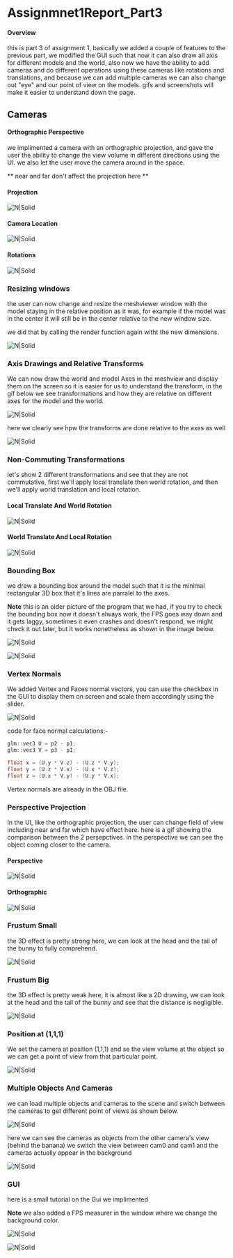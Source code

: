 # Assignmnet1Report_Part3

#### Overview
this is part 3 of assignment 1, basically we added a couple of features to the previous part, we modified the GUI such that now it can also draw all axis for different models and the world, also now we have the ability to add cameras and do different operations using these cameras like rotations and translations, and because we can add multiple cameras we can also change out "eye" and our point of view on the models.
gifs and screenshots will make it easier to understand down the page.

## Cameras

#### Orthographic Perspective
we implimented a camera with an orthographic projection, and gave the user the ability to change the view volume in different directions using the UI.
we also let the user move the camera around in the space.

** near and far don't affect the projection here **

#### Projection

![N|Solid](part3Pics/OrthographicProjections.gif)

#### Camera Location

![N|Solid](part3Pics/camLocation.gif)

#### Rotations

![N|Solid](part3Pics/CamRotationsLocalVsWorld.gif)

### Resizing windows

the user can now change and resize the meshviewer window with the model staying in the relative position as it was, for example if the model was in the center it will still be in the center relative to the new window size.

we did that by calling the render function again witht the new dimensions.

![N|Solid](part3Pics/screenResizee.gif)

### Axis Drawings and Relative Transforms

We can now draw the world and model Axes in the meshview and display them on the screen so it is easier for us to understand the transform, in the gif below we see transformations and how they are relative on different axes for the model and the world.

![N|Solid](part3Pics/axisRot.gif)

here we clearly see hpw the transforms are done relative to the axes as well

![N|Solid](part3Pics/axisTransforms2.gif)


### Non-Commuting Transformations

let's show 2 different transformations and see that they are not commutative, first we'll apply local translate then world rotation, and then we'll apply world translation and local rotation.

#### Local Translate And World Rotation

![N|Solid](part3Pics/NonCommunativeT1.gif)

#### World Translate And Local Rotation

![N|Solid](part3Pics/NonCommunativeT2.gif)

### Bounding Box

we drew a bounding box around the model such that it is the minimal rectangular 3D box that it's lines are parralel to the axes.

**Note** this is an older picture of the program that we had, if you try to check the bounding box now it doesn't always work, the FPS goes way down and it gets laggy, sometimes it even crashes and doesn't respond, we might check it out later, but it works nonetheless as shown in the image below.

![N|Solid](part3Pics/boundingbox1.jpg)

![N|Solid](part3Pics/boundingbox2.jpg)

### Vertex Normals

We added Vertex and Faces normal vectors, you can use the checkbox in the GUI to display them on screen and scale them accordingly using the slider.

![N|Solid](part3Pics/normalVecotrs.gif)

code for face normal calculations:-

``` c++
glm::vec3 U = p2 - p1;
glm::vec3 V = p3 - p1;

float x = (U.y * V.z) - (U.z * V.y);
float y = (U.z * V.x) - (U.x * V.z);
float z = (U.x * V.y) - (U.y * V.x);
```
Vertex normals are already in the OBJ file.

### Perspective Projection

In the UI, like the orthographic projection, the user can change field of view including near and far which have effect here.
here is a gif showing the comparison between the 2 persepctives.
in the perspective we can see the object coming closer to the camera.

#### Perspective

![N|Solid](part3Pics/PerspectiveZTranslate.gif)

#### Orthographic

![N|Solid](part3Pics/orthographicZTranslate.gif)

### Frustum Small

the 3D effect is pretty strong here, we can look at the head and the tail of the bunny to fully comprehend.

![N|Solid](part3Pics/smallFrustum.jpg)

### Frustum Big

the 3D effect is pretty weak here, it is almost like a 2D drawing, we can look at the head and the tail of the bunny and see that the distance is negligible.

![N|Solid](part3Pics/bigFrustum.jpg)

### Position at (1,1,1)

We set the camera at position (1,1,1) and se the view volume at the object so we can get a point of view from that particular point.

![N|Solid](part3Pics/111position.jpg)

### Multiple Objects And Cameras

we can load multiple objects and cameras to the scene and switch between the cameras to get different point of views as shown below.

![N|Solid](part3Pics/multipleObjs.gif)

here we can see the cameras as objects from the other camera's view (behind the banana)
we switch the view between cam0 and cam1 and the cameras actually appear in the background

![N|Solid](part3Pics/multiplecameras.gif)

### GUI

here is a small tutorial on the Gui we implimented

**Note** we also added a FPS measurer in the window where we change the background color.

![N|Solid](part3Pics/guiTutorial.gif)

![N|Solid](part3Pics/gui1.jpg)


